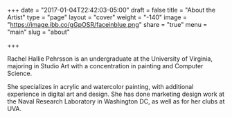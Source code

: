 +++
date = "2017-01-04T22:42:03-05:00"
draft = false
title = "About the Artist"
type = "page"
layout = "cover"
weight = "-140"
image = "https://image.ibb.co/gGpOSR/faceinblue.png"
share = "true"
menu = "main"
slug = "about"

+++

Rachel Hallie Pehrsson is an undergraduate at the University of Virginia, majoring in Studio Art with a concentration in painting and Computer Science.

She specializes in acrylic and watercolor painting, with additional experience in digital art and design. She has done marketing design work at the Naval Research Laboratory in Washington DC, as well as for her clubs at UVA. 

 

